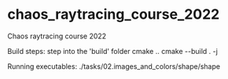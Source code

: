 # chaos_raytracing_course_2022
Chaos raytracing course 2022

Build steps:
step into the 'build' folder
cmake ..
cmake --build . -j

Running executables:
./tasks/02.images_and_colors/shape/shape